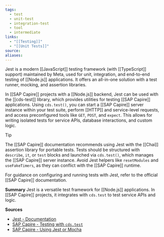```yaml
---
tags:
  - test
  - unit-test
  - integration-test
  - tool
  - intermediate
links:
  - "[[Testing]]"
  - "[[Unit Tests]]"
source:
aliases:
---
```

Jest is a modern [[JavaScript]] testing framework (with [[TypeScript]] support) maintained by Meta, used for unit, integration, and end-to-end testing of [[Node.js]] applications. It offers an all-in-one solution with a test runner, mocking, and assertion libraries.

In [[SAP Capire]] projects with a [[Node.js]] backend, Jest can be used with the [[cds-test]] library, which provides utilities for testing [[SAP Capire]] applications. Using `cds.test()`, you can start a [[SAP Capire]] server instance within your test suite, perform [[HTTP]] and service-level requests, and access preconfigured tools like `GET`, `POST`, and `expect`. This allows for writing isolated tests for service APIs, database interactions, and custom logic.

> [!TIP]
> The [[SAP Capire]] documentation recommends using Jest with the [[Chai]] assertion library for portable tests. Tests should be structured with `describe`, `it`, or `test` blocks and launched via `cds.test()`, which manages the [[SAP Capire]] server instance. Avoid Jest helpers like `resetModules` and `useFakeTimers`, as they can conflict with the [[SAP Capire]] runtime.

For guidance on configuring and running tests with Jest, refer to the official [[SAP Capire]] documentation.

**Summary**
Jest is a versatile test framework for [[Node.js]] applications. In [[SAP Capire]] projects, it integrates with `cds.test` to test service APIs and logic.

**Sources**
- [Jest - Documentation](https://jest.io)
- [SAP Capire - Testing with `cds.test`](https://cap.cloud.sap/docs/node.js/cds-test)
- [SAP Capire - Using Jest or Mocha](https://cap.cloud.sap/docs/node.js/cds-test#using-jest-or-mocha)